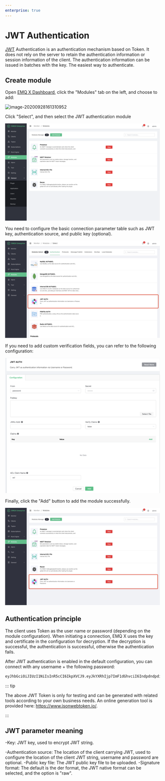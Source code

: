 ```yaml
---
enterprise: true
---
```

# JWT Authentication

[JWT](https://JWT.io/) Authentication is an authentication mechanism based on Token. It does not rely on the server to retain the authentication information or session information of the client. The authentication information can be issued in batches with the key. The easiest way to authenticate.

## Create module

Open [EMQ X Dashboard](http://127.0.0.1:18083/#/modules), click the "Modules" tab on the left, and choose to add:

![image-20200928161310952](./assets/modules.png)

Click "Select", and then select the JWT authentication module

![image-20200928141305205](./assets/auth_jwt1.png)

You need to configure the basic connection parameter table such as JWT key, authentication source, and public key (optional).

![image-20200928141327836](./assets/auth_jwt2.png)

If you need to add custom verification fields, you can refer to the following configuration:

![image-20200928141558866](./assets/auth_jwt3.png)

Finally, click the "Add" button to add the module successfully.

![image-20200928141558866](./assets/auth_jwt4.png)

## Authentication principle

The client uses Token as the user name or password (depending on the module configuration). When initiating a connection, EMQ X uses the key and certificate in the configuration for decryption. If the decryption is successful, the authentication is successful, otherwise the authentication fails.

After JWT authentication is enabled in the default configuration, you can connect with any username + the following password:

```bash
eyJhbGciOiJIUzI1NiIsInR5cCI6IkpXVCJ9.eyJkYXRhIjp7ImF1dGhvciI6IndpdndpdiIsInNpdGUiOiJodHRwczovL3dpdndpdi5jb20ifSwiZXhwIjoxNTgyMjU1MzYwNjQyMDAwMCwiaWF0IjoxNTgyMjU1MzYwfQ.FdyAx2fYahm6h3g47m88ttyINzptzKy_speimyUcma4
```

::: tip

The above JWT Token is only for testing and can be generated with related tools according to your own business needs. An online generation tool is provided here: https://www.jsonwebtoken.io/.

:::

## JWT parameter meaning

-Key: JWT key, used to encrypt JWT string.

-Authentication source: The location of the client carrying JWT, used to configure the location of the client JWT string, username and password are optional.
-Public key file: The JWT public key file to be uploaded.
-Signature format: The default is the der format, the JWT native format can be selected, and the option is "raw".